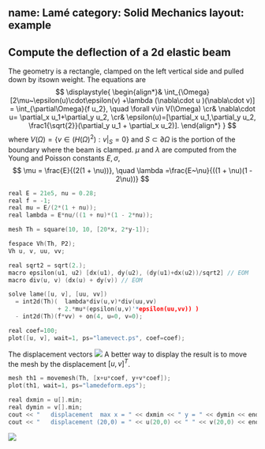 name: Lamé
category: Solid Mechanics
layout: example
---

## Compute the deflection of a 2d elastic beam
The geometry is a rectangle, clamped on the left vertical side and pulled down by itsown weight.
The equations are
$$
\displaystyle{
	\begin{align*}&
  \int_{\Omega}[2\mu~\epsilon(u)\cdot\epsilon(v) +\lambda (\nabla\cdot u )(\nabla\cdot v)]  = \int_{\partial\Omega}{f u_2},
  \quad \forall v\in V(\Omega)
  \cr&
  \nabla\cdot u= \partial_x u_1+\partial_y u_2,
  \cr&
  \epsilon(u)=[\partial_x u_1,\partial_y u_2, \frac1{\sqrt{2}}(\partial_y u_1 + \partial_x u_2)].
  \end{align*}
}
$$
where $V(\Omega)=\{ v\in (H(\Omega)^2): v|_S=0\}$ and $S\subset\partial\Omega$ is the portion of the boundary where the beam is clamped.
$\mu$ and $\lambda$ are computed from the Young and Poisson constants $E,\sigma$,
$$
\mu = \frac{E}{(2(1 + \nu))}, \quad
\lambda =\frac{E~\nu}{((1 + \nu)(1 - 2\nu))}
$$


~~~c++
real E = 21e5, nu = 0.28;
real f = -1;
real mu = E/(2*(1 + nu));
real lambda = E*nu/((1 + nu)*(1 - 2*nu));

mesh Th = square(10, 10, [20*x, 2*y-1]);

fespace Vh(Th, P2);
Vh u, v, uu, vv;

real sqrt2 = sqrt(2.);
macro epsilon(u1, u2) [dx(u1), dy(u2), (dy(u1)+dx(u2))/sqrt2] // EOM
macro div(u, v) (dx(u) + dy(v)) // EOM

solve lame([u, v], [uu, vv])
  = int2d(Th)(  lambda*div(u,v)*div(uu,vv)
              + 2.*mu*(epsilon(u,v)'*epsilon(uu,vv)) )
  - int2d(Th)(f*vv) + on(4, u=0, v=0);

real coef=100;
plot([u, v], wait=1, ps="lamevect.ps", coef=coef);
~~~~
The displacement vectors
![](https://raw.githubusercontent.com/phtournier/ffmdtest/refs/heads/main/md/figures/lame/solution.png)
A better way to display the result is to move the mesh by the displacement $[u,v]^T$.
~~~c++
mesh th1 = movemesh(Th, [x+u*coef, y+v*coef]);
plot(th1, wait=1, ps="lamedeform.eps");

real dxmin = u[].min;
real dymin = v[].min;
cout << "   displacement  max x = " << dxmin << " y = " << dymin << endl;
cout << "   displacement (20,0) = " << u(20,0) << " " << v(20,0) << endl;
~~~~
![](https://raw.githubusercontent.com/phtournier/ffmdtest/refs/heads/main/md/figures/lame/dispbeam.png)